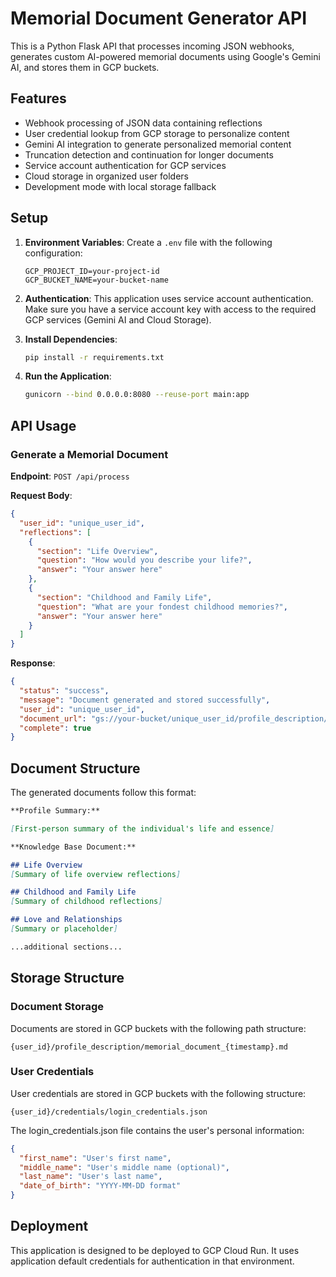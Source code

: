 # Memorial Document Generator API

This is a Python Flask API that processes incoming JSON webhooks, generates custom AI-powered memorial documents using Google's Gemini AI, and stores them in GCP buckets.

## Features

- Webhook processing of JSON data containing reflections
- User credential lookup from GCP storage to personalize content
- Gemini AI integration to generate personalized memorial content
- Truncation detection and continuation for longer documents
- Service account authentication for GCP services
- Cloud storage in organized user folders
- Development mode with local storage fallback

## Setup

1. **Environment Variables**:
   Create a `.env` file with the following configuration:
   ```
   GCP_PROJECT_ID=your-project-id
   GCP_BUCKET_NAME=your-bucket-name
   ```

2. **Authentication**:
   This application uses service account authentication. Make sure you have a service account key with access to the required GCP services (Gemini AI and Cloud Storage).

3. **Install Dependencies**:
   ```bash
   pip install -r requirements.txt
   ```

4. **Run the Application**:
   ```bash
   gunicorn --bind 0.0.0.0:8080 --reuse-port main:app
   ```

## API Usage

### Generate a Memorial Document

**Endpoint**: `POST /api/process`

**Request Body**:
```json
{
  "user_id": "unique_user_id",
  "reflections": [
    {
      "section": "Life Overview",
      "question": "How would you describe your life?",
      "answer": "Your answer here"
    },
    {
      "section": "Childhood and Family Life",
      "question": "What are your fondest childhood memories?",
      "answer": "Your answer here"
    }
  ]
}
```

**Response**:
```json
{
  "status": "success",
  "message": "Document generated and stored successfully",
  "user_id": "unique_user_id",
  "document_url": "gs://your-bucket/unique_user_id/profile_description/memorial_document_20250412_123456.md",
  "complete": true
}
```

## Document Structure

The generated documents follow this format:

```markdown
**Profile Summary:**

[First-person summary of the individual's life and essence]

**Knowledge Base Document:**

## Life Overview
[Summary of life overview reflections]

## Childhood and Family Life
[Summary of childhood reflections]

## Love and Relationships
[Summary or placeholder]

...additional sections...
```

## Storage Structure

### Document Storage
Documents are stored in GCP buckets with the following path structure:
```
{user_id}/profile_description/memorial_document_{timestamp}.md
```

### User Credentials
User credentials are stored in GCP buckets with the following structure:
```
{user_id}/credentials/login_credentials.json
```

The login_credentials.json file contains the user's personal information:
```json
{
  "first_name": "User's first name",
  "middle_name": "User's middle name (optional)",
  "last_name": "User's last name",
  "date_of_birth": "YYYY-MM-DD format"
}
```

## Deployment

This application is designed to be deployed to GCP Cloud Run. It uses application default credentials for authentication in that environment.